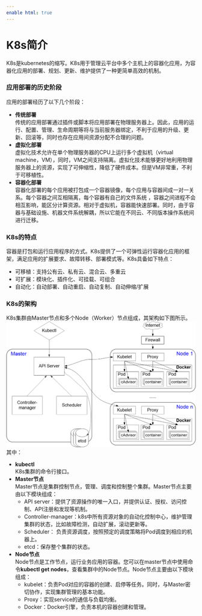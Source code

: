 ```yaml
---
enable html: true
---
```

# K8s简介

K8s是kubernetes的缩写。K8s用于管理云平台中多个主机上的容器化应用，为容器化应用的部署、规划、更新、维护提供了一种更简单高效的机制。

### 应用部署的历史阶段
应用的部署经历了以下几个阶段：
* **传统部署**               
    传统的应用部署通过插件或脚本将应用部署在物理服务器上。因此，应用的运行、配置、管理、生命周期等将与当前服务器绑定，不利于应用的升级、更新、回滚等，同时也存在应用间资源分配不合理的问题。
* **虚拟化部署**                
    虚拟化技术允许在单个物理服务器的CPU上运行多个虚拟机（virtual machine，VM），同时，VM之间支持隔离。虚拟化技术能够更好地利用物理服务器上的资源，实现了可伸缩性，降低了硬件成本。但是VM非常重，不利于可移植性。
* **容器化部署**                  
   容器化部署的每个应用被打包成一个容器镜像，每个应用与容器间成一对一关系。每个容器之间互相隔离，每个容器有自己的文件系统 ，容器之间进程不会相互影响，能区分计算资源。相对于虚拟机，容器能快速部署。同时，由于容器与基础设施、机器文件系统解耦，所以它能在不同云、不同版本操作系统间进行迁移。

### K8s的特点
容器是打包和运行应用程序的方式。K8s提供了一个可弹性运行容器化应用的框架，满足应用的扩展要求、故障转移、部署模式等。K8s具备如下特点：
* 可移植：支持公有云、私有云、混合云、多重云
* 可扩展：模块化、插件化、可挂载、可组合
* 自动化：自动部署、自动重启、自动复制、自动伸缩/扩展

### K8s的架构
K8s集群由Master节点和多个Node（Worker）节点组成，其架构如下图所示。
      <img src="fig/k8s架构.png" style="zoom:50%">           
其中：
* **kubectl**                
    K8s集群的命令行接口。
* **Master节点**                 
     Master节点是集群控制节点，管理、调度和控制整个集群。Master节点主要由以下模块组成：
  * API server：提供了资源操作的唯一入口，并提供认证、授权、访问控制、API注册和发现等机制。
  * Controller-manager：k8s中所有资源对象的自动化控制中心，维护管理集群的状态，比如故障检测，自动扩展，滚动更新等。
  * Scheduler： 负责资源调度，按照预定的调度策略将Pod调度到相应的机器上。
  * etcd：保存整个集群的状态。
* **Node节点**                   
    Node节点是工作节点，运行业务应用的容器。您可以在master节点中使用命令**kubectl get nodes**，查看集群中的Node节点。Node节点主要由以下模块组成：
  * kubelet：负责Pod对应的容器的创建、启停等任务。同时，与Master密切协作，实现集群管理的基本功能。
  * Proxy：实现service的通信与负载均衡。
  * Docker：Docker引擎，负责本机的容器创建和管理。
